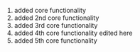 1. added core functionality
2. added 2nd core functionality
3. added 3rd core functionality
4. added 4th core functionality edited here
5. added 5th core functionality